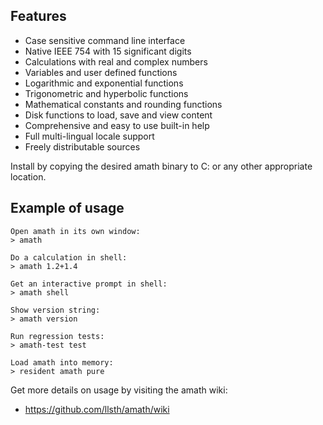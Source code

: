 ## Features

* Case sensitive command line interface
* Native IEEE 754 with 15 significant digits
* Calculations with real and complex numbers
* Variables and user defined functions
* Logarithmic and exponential functions
* Trigonometric and hyperbolic functions
* Mathematical constants and rounding functions
* Disk functions to load, save and view content
* Comprehensive and easy to use built-in help
* Full multi-lingual locale support
* Freely distributable sources

Install by copying the desired amath binary to C: or any other appropriate location.

## Example of usage

    Open amath in its own window:
    > amath

    Do a calculation in shell:
    > amath 1.2+1.4

    Get an interactive prompt in shell:
    > amath shell

    Show version string:
    > amath version

    Run regression tests:
    > amath-test test

    Load amath into memory:
    > resident amath pure

Get more details on usage by visiting the amath wiki:
* https://github.com/llsth/amath/wiki
